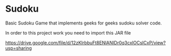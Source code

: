 # Sudoku
Basic Sudoku Game that implements geeks for geeks sudoku solver code.

In order to this project work you need to import this JAR file 

https://drive.google.com/file/d/12zKIrbbuFt8ENlANIDr0q3cxlOCsICxP/view?usp=sharing
